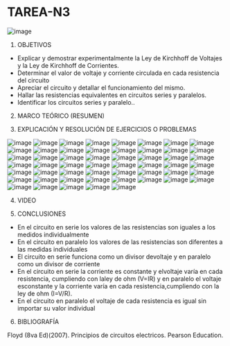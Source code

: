# TAREA-N3

![image](https://user-images.githubusercontent.com/117045943/203684330-316f1591-8f57-46c6-a519-8c15e9858da9.png)


1. OBJETIVOS

- Explicar y demostrar experimentalmente la Ley de Kirchhoff de Voltajes y la Ley de Kirchhoff de Corrientes. 
- Determinar el valor de voltaje y corriente circulada en cada resistencia del circuito 
- Apreciar el circuito y detallar el funcionamiento del mismo.
- Hallar las resistencias equivalentes en circuitos series y paralelos.
- Identificar los circuitos series y paralelo..

2. MARCO TEÓRICO (RESUMEN)



3. EXPLICACIÓN Y RESOLUCIÓN DE EJERCICIOS O PROBLEMAS

![image](https://user-images.githubusercontent.com/117045943/203684378-209d3308-4316-4cb2-b4f4-ed3f9de443b5.png)
![image](https://user-images.githubusercontent.com/117045943/203684394-df4c4df0-8dfb-443c-8fcb-41f89b3aca9b.png)
![image](https://user-images.githubusercontent.com/117045943/203684435-a3d750bf-2f92-4a1c-944e-a5b652a8004e.png)
![image](https://user-images.githubusercontent.com/117045943/203684457-ebb4a459-eee1-4b37-b770-33d02737f064.png)
![image](https://user-images.githubusercontent.com/117045943/203684471-727b68b2-e118-48ab-945f-42b8b9176d2a.png)
![image](https://user-images.githubusercontent.com/117045943/203684494-ccf6ed5e-6675-4ce0-9b13-82fe19db70bb.png)
![image](https://user-images.githubusercontent.com/117045943/203684908-2b95c8b4-0595-43ee-965d-0af6532d18f3.png)
![image](https://user-images.githubusercontent.com/117045943/203684947-393de733-b79b-4cc4-9512-03f59c243a9a.png)
![image](https://user-images.githubusercontent.com/117045943/203684971-fd849c76-92bd-4a00-869d-699068103452.png)
![image](https://user-images.githubusercontent.com/117045943/203685005-1234b79f-1a63-40cb-8ca7-db1e0b77d81d.png)
![image](https://user-images.githubusercontent.com/117045943/203685041-79fd95cc-9eef-405a-acc5-36d4a9a3298a.png)
![image](https://user-images.githubusercontent.com/117045943/203685080-106cc24e-fc56-40fa-ad42-28f087b75921.png)
![image](https://user-images.githubusercontent.com/117045943/203685097-d95efae1-8803-4013-8542-ee2d8899eb87.png)
![image](https://user-images.githubusercontent.com/117045943/203685111-d302d7a9-7836-4ff4-b42c-f1b7941577ab.png)
![image](https://user-images.githubusercontent.com/117045943/203685127-f3a650f6-dc95-472c-b490-52c73053d0df.png)
![image](https://user-images.githubusercontent.com/117045943/203685156-5c1e182d-4f10-41ee-bd97-d4a5ebb00c12.png)
![image](https://user-images.githubusercontent.com/117045943/203685181-4a2b5868-7459-4bc2-98e1-a58f53f21afe.png)
![image](https://user-images.githubusercontent.com/117045943/203685204-c706a99e-fd81-4ff2-8700-ff2b3cd54a2d.png)
![image](https://user-images.githubusercontent.com/117045943/203685408-a568f4de-9d1b-4747-8093-5eb73b4a99b8.png)
![image](https://user-images.githubusercontent.com/117045943/203685432-8e15bb29-59c4-4ca4-9fb6-0bbc5e8fc666.png)
![image](https://user-images.githubusercontent.com/117045943/203685447-5c72ab02-abae-481c-8b29-2807e4a02fdc.png)
![image](https://user-images.githubusercontent.com/117045943/203685478-d0aeed00-70d9-4cba-8aec-05ee2dea3a9c.png)
![image](https://user-images.githubusercontent.com/117045943/203685500-c46bc55f-364e-4310-97e4-6e1721987dcd.png)
![image](https://user-images.githubusercontent.com/117045943/203685517-113d54fd-055d-479e-a903-b2d1b4b81b0e.png)
![image](https://user-images.githubusercontent.com/117045943/203685536-ee458a78-24d7-46c9-8363-17f656f6e77c.png)
![image](https://user-images.githubusercontent.com/117045943/203685563-71cceca3-45d9-4145-b4f0-a9599b7da573.png)
![image](https://user-images.githubusercontent.com/117045943/203685570-3dd8eaaf-ef72-4c5d-8e9e-7af9100094f5.png)
![image](https://user-images.githubusercontent.com/117045943/203685630-d882b515-3489-4cc0-b080-9ac3217b9519.png)
![image](https://user-images.githubusercontent.com/117045943/203685654-0f2d8398-85e1-4870-85e1-2c52bbd42955.png)
![image](https://user-images.githubusercontent.com/117045943/203685670-04640ed3-a9be-4756-beeb-e664193b93ce.png)
![image](https://user-images.githubusercontent.com/117045943/203686644-dc679abf-499e-4a0a-b0be-5b1f0d01bd93.png)
![image](https://user-images.githubusercontent.com/117045943/203686673-1dedf84a-e1ef-496d-9f45-de130fcad61f.png)
![image](https://user-images.githubusercontent.com/117045943/203686683-43e29c4d-79a6-43bd-a814-7c03cedde6f9.png)
![image](https://user-images.githubusercontent.com/117045943/203686706-d1ffcd2d-79f1-410e-a664-4f150788bdbf.png)
![image](https://user-images.githubusercontent.com/117045943/203686892-8486c5ea-22ca-4954-b8b6-2fa26d904670.png)
![image](https://user-images.githubusercontent.com/117045943/203686907-e005c3de-68c2-44ca-9505-620f41901900.png)
![image](https://user-images.githubusercontent.com/117045943/203686926-ccd5ebc9-29e6-4fff-bdab-8cb2ac1209cf.png)
![image](https://user-images.githubusercontent.com/117045943/203686950-d1e8c046-4674-4b3e-9fca-2c130f7be6f4.png)
![image](https://user-images.githubusercontent.com/117045943/203686983-20319e08-841c-46b1-9bae-fb3e56c96282.png)
![image](https://user-images.githubusercontent.com/117045943/203687010-e42e9d27-354b-48da-bc75-feef2a32df3d.png)
![image](https://user-images.githubusercontent.com/117045943/203687033-2df95172-5180-4811-8d3e-88bd1aad33e8.png)
![image](https://user-images.githubusercontent.com/117045943/203687060-b7cd4f13-cd18-4d98-8a84-72efe3793eab.png)
![image](https://user-images.githubusercontent.com/117045943/203687076-5f2182c7-5d8a-4482-8ab4-f275b194509f.png)
![image](https://user-images.githubusercontent.com/117045943/203687086-54a59e60-a71d-4cf2-beee-c203e10ec236.png)
![image](https://user-images.githubusercontent.com/117045943/203687101-d20032d9-6376-4055-8e21-8a68219675af.png)
![image](https://user-images.githubusercontent.com/117045943/203687126-4caaa1b3-6277-4ddc-878b-c846a2a8bbd7.png)
![image](https://user-images.githubusercontent.com/117045943/203687143-b9106432-3b59-4022-8813-b1781a74f463.png)
![image](https://user-images.githubusercontent.com/117045943/203687165-be73b8dd-4a2b-4ae4-b4a7-72a29d2894e7.png)
![image](https://user-images.githubusercontent.com/117045943/203687180-03294152-01c9-4736-8236-4e0cd5747926.png)
![image](https://user-images.githubusercontent.com/117045943/203687195-be2f3f0c-2c37-46a5-81ee-c7dbe6f2d138.png)
![image](https://user-images.githubusercontent.com/117045943/203687213-42a7ef04-64ed-42e9-a117-f74d5dd25a76.png)
![image](https://user-images.githubusercontent.com/117045943/203687230-d6cfb5b4-fff7-4544-8f91-9bffb044cd88.png)
![image](https://user-images.githubusercontent.com/117045943/203687246-cdbbd444-a90f-442d-b180-9122e929af73.png)


4. VIDEO



5. CONCLUSIONES

- En el circuito en serie los valores de las resistencias son iguales a los medidos individualmente 
- En el circuito en paralelo los valores de las resistencias son diferentes a las medidas individuales
- El circuito  en serie funciona como un divisor devoltaje y en paralelo como un divisor de corriente
- En el circuito en serie la corriente es constante y elvoltaje varía en cada resistencia, cumpliendo con laley   de   ohm   (V=IR)   y   en   paralelo   el   voltaje   esconstante y  la  corriente   varía   en   cada   resistencia,cumpliendo con la ley de ohm (I=V/R).
- En el circuito en paralelo el  voltaje de cada resistencia es igual sin importar su valor individual

6. BIBLIOGRAFÍA

Floyd (8va Ed)(2007). Principios de circuitos electricos. Pearson Education.
